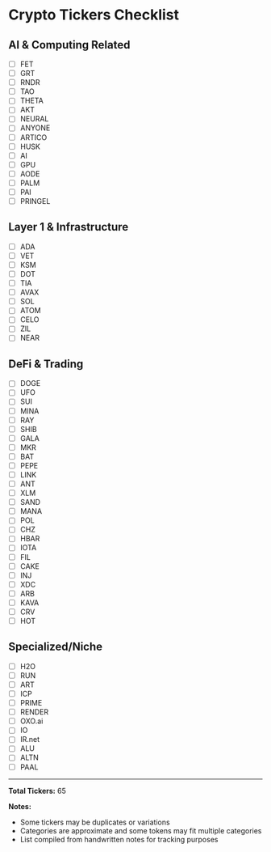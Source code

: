 # Crypto Tickers Checklist

## AI & Computing Related
- [ ] FET
- [ ] GRT
- [ ] RNDR
- [ ] TAO
- [ ] THETA
- [ ] AKT
- [ ] NEURAL
- [ ] ANYONE
- [ ] ARTICO
- [ ] HUSK
- [ ] AI
- [ ] GPU
- [ ] AODE
- [ ] PALM
- [ ] PAI
- [ ] PRINGEL

## Layer 1 & Infrastructure
- [ ] ADA
- [ ] VET
- [ ] KSM
- [ ] DOT
- [ ] TIA
- [ ] AVAX
- [ ] SOL
- [ ] ATOM
- [ ] CELO
- [ ] ZIL
- [ ] NEAR

## DeFi & Trading
- [ ] DOGE
- [ ] UFO
- [ ] SUI
- [ ] MINA
- [ ] RAY
- [ ] SHIB
- [ ] GALA
- [ ] MKR
- [ ] BAT
- [ ] PEPE
- [ ] LINK
- [ ] ANT
- [ ] XLM
- [ ] SAND
- [ ] MANA
- [ ] POL
- [ ] CHZ
- [ ] HBAR
- [ ] IOTA
- [ ] FIL
- [ ] CAKE
- [ ] INJ
- [ ] XDC
- [ ] ARB
- [ ] KAVA
- [ ] CRV
- [ ] HOT

## Specialized/Niche
- [ ] H2O
- [ ] RUN
- [ ] ART
- [ ] ICP
- [ ] PRIME
- [ ] RENDER
- [ ] OXO.ai
- [ ] IO
- [ ] IR.net
- [ ] ALU
- [ ] ALTN
- [ ] PAAL

---

**Total Tickers:** 65

**Notes:**
- Some tickers may be duplicates or variations
- Categories are approximate and some tokens may fit multiple categories
- List compiled from handwritten notes for tracking purposes